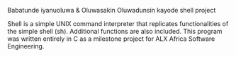 Babatunde iyanuoluwa & Oluwasakin Oluwadunsin kayode shell project

Shell is a simple UNIX command interpreter that replicates functionalities of the simple shell (sh). Additional functions are also included. This program was written entirely in C as a milestone project for ALX Africa Software Engineering.
